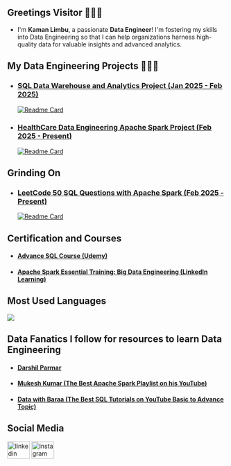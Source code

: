 ## Greetings Visitor 🙋🏻‍♂️  
- I'm **Kaman Limbu**, a passionate **Data Engineer**! I'm fostering my skills into Data Engineering so that I can help organizations harness high-quality data for valuable insights and advanced analytics.

## My Data Engineering Projects 👷🏻‍♂️
- ### [SQL Data Warehouse and Analytics Project (Jan 2025 - Feb 2025)](https://github.com/KamanHang/sqldatawarehousedataengineeringproject) 
  [![Readme Card](https://github-readme-stats.vercel.app/api/pin/?username=kamanhang&repo=sqldatawarehousedataengineeringproject&theme=tokyonight)](https://github.com/kamanhang/sqldatawarehousedataengineeringproject)
- ### [HealthCare Data Engineering Apache Spark Project (Feb 2025 - Present)](https://github.com/KamanHang/healthcare-data-engineering-apache-spark-project) 
  [![Readme Card](https://github-readme-stats.vercel.app/api/pin/?username=kamanhang&repo=healthcare-data-engineering-apache-spark-project&theme=tokyonight)](https://github.com/kamanhang/healthcare-data-engineering-apache-spark-project)

## Grinding On
- ### [LeetCode 50 SQL Questions with Apache Spark  (Feb 2025 - Present)](https://github.com/KamanHang/leetcode-sql-with-pyspark-top50-kaman) 
  [![Readme Card](https://github-readme-stats.vercel.app/api/pin/?username=kamanhang&repo=leetcode-sql-with-pyspark-top50-kaman&theme=merko)](https://github.com/kamanhang/leetcode-sql-with-pyspark-top50-kaman)

## Certification and Courses
- #### [Advance SQL Course (Udemy)](https://www.udemy.com/certificate/UC-e66ea059-1ecc-4558-8d01-a73f7773cf53/)
- #### [Apache Spark Essential Training: Big Data Engineering (LinkedIn Learning)](https://drive.google.com/file/d/1P5cM0PvsoCh20AY1_gr-iBev3Y6egDbB/view)
## Most Used Languages
![](https://github-readme-stats.vercel.app/api/top-langs/?username=KamanHang&theme=dark&hide_border=false&include_all_commits=true&layout=compact)

## Data Fanatics I follow for resources to learn Data Engineering
- #### [Darshil Parmar](https://www.linkedin.com/in/darshil-parmar/)
- #### [Mukesh Kumar (The Best Apache Spark Playlist on his YouTube)](https://www.youtube.com/channel/UCacvJAgrPTjSEdnZObMzpqQ)
- #### [Data with Baraa (The Best SQL Tutorials on YouTube Basic to Advance Topic)](https://www.youtube.com/@DataWithBaraa)


## Social Media
<div align="left">
  <a href="https://linkedin.com/in/kamanlimbu" target="blank"><img src="https://raw.githubusercontent.com/maurodesouza/profile-readme-generator/master/src/assets/icons/social/linkedin/default.svg" width="52" height="40" alt="linkedin logo" /></a>
  <a href="https://www.instagram.com/chotamotacoder/" target="blank"><img src="https://raw.githubusercontent.com/maurodesouza/profile-readme-generator/master/src/assets/icons/social/instagram/default.svg" width="52" height="40" alt="instagram logo"  /></a>
</div>



